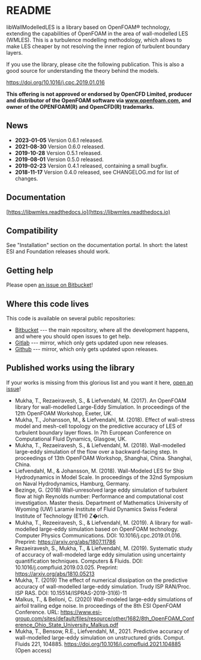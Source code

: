 # README #

libWallModelledLES is a library based on OpenFOAM® technology, extending the capabilities of OpenFOAM in the area of
wall-modelled LES (WMLES).
This is a turbulence modelling methodology, which allows to make LES cheaper by not resolving the inner region of
turbulent boundary layers.

If you use the library, please cite the following publication. This is also a good source for understanding the theory
behind the models.

https://doi.org/10.1016/j.cpc.2019.01.016

**This offering is not approved or endorsed by OpenCFD Limited, producer and distributor of the OpenFOAM software via www.openfoam.com, and owner of the OPENFOAM(R) and OpenCFD(R) trademarks.**

## News ##

- **2023-01-05** Version 0.6.1 released.
- **2021-08-30** Version 0.6.0 released.
- **2019-10-28** Version 0.5.1 released.
- **2019-08-01** Version 0.5.0 released.
- **2019-02-23** Version 0.4.1 released, containing a small bugfix.
- **2018-11-17** Version 0.4.0 released, see CHANGELOG.md for list of changes.

## Documentation
[https://libwmles.readthedocs.io](https://libwmles.readthedocs.io)

## Compatibility ##

See "Installation" section on the documentation portal. In short: the latest ESI and Foundation releases should work.

## Getting help

Please open [an issue on Bitbucket](https://bitbucket.org/lesituu/libwallmodelledles/issues?status=new&status=open)!

## Where this code lives
This code is available on several public repositories:
- [Bitbucket](https://bitbucket.org/lesituu/libwallmodelledles/) --- the main repository, where all the development happens, and where you should open issues to get help.
- [Gitlab](https://gitlab.com/chalmers-marine-technology/libwallmodelledles) --- mirror, which only gets updated upon new releases.
- [Github](https://github.com/timofeymukha/libWallModelledLES) --- mirror, which only gets updated upon releases.



## Published works using the library
If your works is missing from this glorious list and you want it here, [open an issue](https://bitbucket.org/lesituu/libwallmodelledles/issues?status=new&status=open)!


- Mukha, T., Rezaeiravesh, S., & Liefvendahl, M. (2017). An OpenFOAM library for wall-modelled Large-Eddy Simulation. In proceedings of the 12th OpenFOAM Workshop, Exeter, UK.
- Mukha, T., Johansson, M., & Liefvendahl, M. (2018). Effect of wall-stress model and mesh-cell topology on the predictive accuracy of LES of turbulent boundary layer flows.
  In 7th European Conference on Computational Fluid Dynamics, Glasgow, UK.
- Mukha, T., Rezaeiravesh, S., & Liefvendahl, M. (2018). Wall-modelled large-eddy simulation of the flow over a backward-facing step. In proceedings of 13th OpenFOAM Workshop, Shanghai, China. Shanghai, China.
- Liefvendahl, M., & Johansson, M. (2018). Wall-Modeled LES for Ship Hydrodynamics in Model Scale. In proceedings of the 32nd Symposium on Naval Hydrodynamics, Hamburg, Germany.
- Bezinge, G. (2018) Wall-unresolved large eddy simulation of turbulent flow at high Reynolds number: Performance and computational cost investigation. Master thesis.
  Department of Mathematics University of Wyoming (UW) Laramie Institute of Fluid Dynamics Swiss Federal Institute of Technology (ETH) Z�rich.
- Mukha, T., Rezeeiravesh, S., & Liefvendahl, M. (2019). A library for wall-modelled large-eddy simulation based on OpenFOAM technology. Computer Physics Communications. DOI: 10.1016/j.cpc.2019.01.016. Preprint: https://arxiv.org/abs/1807.11786
- Rezaeiravesh, S., Mukha, T., & Liefvendahl, M. (2019). Systematic study of accuracy of wall-modeled large eddy simulation using uncertainty quantification techniques. Computers & Fluids. DOI: 10.1016/j.compfluid.2019.03.025. Preprint: https://arxiv.org/abs/1810.05213
- Mukha, T. (2019) The effect of numerical dissipation on the predictive accuracy of wall-modelled large-eddy simulation. Trudy ISP RAN/Proc. ISP RAS. DOI: 10.15514/ISPRAS-2019-31(6)-11
- Malkus, T., &  Belloni, C. (2020) Wall-modeled large-eddy simulations of airfoil trailing edge noise. In proceedings of the 8th ESI OpenFOAM Conference. URL: https://www.esi-group.com/sites/default/files/resource/other/1682/8th_OpenFOAM_Conference_Ohio_State_University_Malkus.pdf
- Mukha, T., Bensow, R.E., Liefvendahl, M., 2021. Predictive accuracy of wall-modelled large-eddy simulation on unstructured grids. Comput. Fluids 221, 104885. https://doi.org/10.1016/j.compfluid.2021.104885 (Open access)
